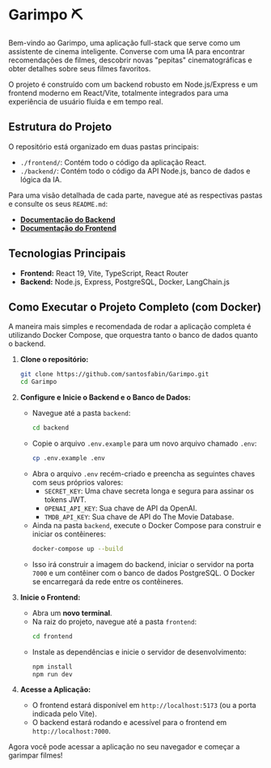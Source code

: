 # Garimpo ⛏️

Bem-vindo ao Garimpo, uma aplicação full-stack que serve como um assistente de cinema inteligente. Converse com uma IA para encontrar recomendações de filmes, descobrir novas "pepitas" cinematográficas e obter detalhes sobre seus filmes favoritos.

O projeto é construído com um backend robusto em Node.js/Express e um frontend moderno em React/Vite, totalmente integrados para uma experiência de usuário fluida e em tempo real.

## Estrutura do Projeto

O repositório está organizado em duas pastas principais:

- `./frontend/`: Contém todo o código da aplicação React.
- `./backend/`: Contém todo o código da API Node.js, banco de dados e lógica da IA.

Para uma visão detalhada de cada parte, navegue até as respectivas pastas e consulte os seus `README.md`:

- **[Documentação do Backend](./backend/README.md)**
- **[Documentação do Frontend](./frontend/README.md)**

## Tecnologias Principais

- **Frontend:** React 19, Vite, TypeScript, React Router
- **Backend:** Node.js, Express, PostgreSQL, Docker, LangChain.js

## Como Executar o Projeto Completo (com Docker)

A maneira mais simples e recomendada de rodar a aplicação completa é utilizando Docker Compose, que orquestra tanto o banco de dados quanto o backend.

1.  **Clone o repositório:**

    ```bash
    git clone https://github.com/santosfabin/Garimpo.git
    cd Garimpo
    ```

2.  **Configure e Inicie o Backend e o Banco de Dados:**

    - Navegue até a pasta `backend`:
      ```bash
      cd backend
      ```
    - Copie o arquivo `.env.example` para um novo arquivo chamado `.env`:
      ```bash
      cp .env.example .env
      ```
    - Abra o arquivo `.env` recém-criado e preencha as seguintes chaves com seus próprios valores:
      - `SECRET_KEY`: Uma chave secreta longa e segura para assinar os tokens JWT.
      - `OPENAI_API_KEY`: Sua chave de API da OpenAI.
      - `TMDB_API_KEY`: Sua chave de API do The Movie Database.
    - Ainda na pasta `backend`, execute o Docker Compose para construir e iniciar os contêineres:
      ```bash
      docker-compose up --build
      ```
    - Isso irá construir a imagem do backend, iniciar o servidor na porta `7000` e um contêiner com o banco de dados PostgreSQL. O Docker se encarregará da rede entre os contêineres.

3.  **Inicie o Frontend:**

    - Abra um **novo terminal**.
    - Na raiz do projeto, navegue até a pasta `frontend`:
      ```bash
      cd frontend
      ```
    - Instale as dependências e inicie o servidor de desenvolvimento:
      ```bash
      npm install
      npm run dev
      ```

4.  **Acesse a Aplicação:**
    - O frontend estará disponível em `http://localhost:5173` (ou a porta indicada pelo Vite).
    - O backend estará rodando e acessível para o frontend em `http://localhost:7000`.

Agora você pode acessar a aplicação no seu navegador e começar a garimpar filmes!
